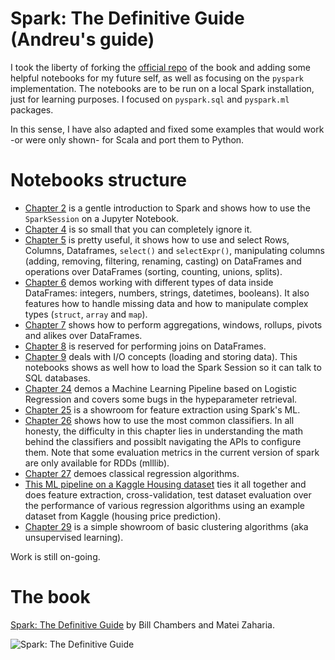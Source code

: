 # Spark: The Definitive Guide (Andreu's guide)

I took the liberty of forking the [official repo](https://github.com/databricks/Spark-The-Definitive-Guide) of the book and adding some helpful notebooks for my future self, as well as focusing on the `pyspark` implementation. The notebooks are to be run on a local Spark installation, just for learning purposes.
I focused on `pyspark.sql` and `pyspark.ml` packages.

In this sense, I have also adapted and fixed some examples that would work -or were only shown- for Scala and port them to Python.

# Notebooks structure

- [Chapter 2](https://github.com/drublackberry/Spark-The-Definitive-Guide/blob/master/notebook/Chapter2.ipynb) is a gentle introduction to Spark and shows how to use the `SparkSession` on a Jupyter Notebook.
- [Chapter 4](https://github.com/drublackberry/Spark-The-Definitive-Guide/blob/master/notebook/Chapter4.ipynb) is so small that you can completely ignore it.
- [Chapter 5](https://github.com/drublackberry/Spark-The-Definitive-Guide/blob/master/notebook/Chapter5.ipynb) is pretty useful, it shows how to use and select Rows, Columns, Dataframes, `select()` and `selectExpr()`, manipulating columns (adding, removing, filtering, renaming, casting) on DataFrames and operations over DataFrames (sorting, counting, unions, splits).
- [Chapter 6](https://github.com/drublackberry/Spark-The-Definitive-Guide/blob/master/notebook/Chapter6.ipynb) demos working with different types of data inside DataFrames: integers, numbers, strings, datetimes, booleans). It also features how to handle missing data and how to manipulate complex types (`struct`, `array` and `map`).
- [Chapter 7](https://github.com/drublackberry/Spark-The-Definitive-Guide/blob/master/notebook/Chapter7.ipynb) shows how to perform aggregations, windows, rollups, pivots and alikes over DataFrames.
- [Chapter 8](https://github.com/drublackberry/Spark-The-Definitive-Guide/blob/master/notebook/Chapter8.ipynb) is reserved for performing joins on DataFrames.
- [Chapter 9](https://github.com/drublackberry/Spark-The-Definitive-Guide/blob/master/notebook/Chapter9.ipynb) deals with I/O concepts (loading and storing data). This notebooks shows as well how to load the Spark Session so it can talk to SQL databases.
- [Chapter 24](https://github.com/drublackberry/Spark-The-Definitive-Guide/blob/master/notebook/Chapter24.ipynb) demos a Machine Learning Pipeline based on Logistic Regression and covers some bugs in the hypeparameter retrieval.
- [Chapter 25](https://github.com/drublackberry/Spark-The-Definitive-Guide/blob/master/notebook/Chapter25.ipynb) is a showroom for feature extraction using Spark's ML.
- [Chapter 26](https://github.com/drublackberry/Spark-The-Definitive-Guide/blob/master/notebook/Chapter26.ipynb) shows how to use the most common classifiers. In all honesty, the difficulty in this chapter lies in understanding the math behind the classifiers and possiblt navigating the APIs to configure them. Note that some evaluation metrics in the current version of spark are only available for RDDs (mlllib).
- [Chapter 27](https://github.com/drublackberry/Spark-The-Definitive-Guide/blob/master/notebook/Chapter27.ipynb) demoes classical regression algorithms.
- [This ML pipeline on a Kaggle Housing dataset](https://github.com/drublackberry/Spark-The-Definitive-Guide/blob/master/notebook/MLpipelineKaggleHousing.ipynb) ties it all together and does feature extraction, cross-validation, test dataset evaluation over the performance of various regression algorithms using an example dataset from Kaggle (housing price prediction).
- [Chapter 29](https://github.com/drublackberry/Spark-The-Definitive-Guide/blob/master/notebook/Chapter29.ipynb) is a simple showroom of basic clustering algorithms (aka unsupervised learning).

Work is still on-going.

# The book

[Spark: The Definitive Guide](http://shop.oreilly.com/product/0636920034957.do) by Bill Chambers and Matei Zaharia. 

![Spark: The Definitive Guide](https://images-na.ssl-images-amazon.com/images/I/51z7TzI-Y3L._SX379_BO1,204,203,200_.jpg)